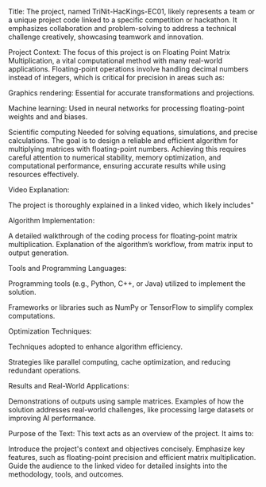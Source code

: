 Title:
The project, named TriNit-HacKings-EC01, likely represents a team or a unique project code linked to a specific competition or hackathon. It emphasizes collaboration and problem-solving to address a technical challenge creatively, showcasing teamwork and innovation.

Project Context:
The focus of this project is on Floating Point Matrix Multiplication, a vital computational method with many real-world applications. Floating-point operations involve handling decimal numbers instead of integers, which is critical for precision in areas such as:

Graphics rendering: 
Essential for accurate transformations and projections.

Machine learning:
Used in neural networks for processing floating-point weights
and and biases.

Scientific computing
Needed for solving equations, simulations, and precise calculations.
The goal is to design a reliable and efficient algorithm for multiplying matrices with floating-point numbers. Achieving this requires careful attention to numerical stability, memory optimization, and computational performance, ensuring accurate results while using resources effectively.

Video Explanation:

The project is thoroughly explained in a linked video, which likely includes"

Algorithm Implementation:

A detailed walkthrough of the coding process for floating-point matrix multiplication.
Explanation of the algorithm’s workflow, from matrix input to output generation.

Tools and Programming Languages:

Programming tools (e.g., Python, C++, or Java) utilized to implement the solution.

Frameworks or libraries such as NumPy or TensorFlow to simplify complex computations.

Optimization Techniques:

Techniques adopted to enhance algorithm efficiency.

Strategies like parallel computing, cache optimization, and reducing redundant operations.

Results and Real-World Applications:

Demonstrations of outputs using sample matrices.
Examples of how the solution addresses real-world challenges, like processing large datasets or improving AI performance.

Purpose of the Text:
This text acts as an overview of the project. It aims to:

Introduce the project's context and objectives concisely.
Emphasize key features, such as floating-point precision and efficient matrix multiplication.
Guide the audience to the linked video for detailed insights into the methodology, tools, and outcomes.
